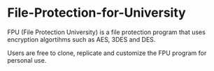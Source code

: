 # File-Protection-for-University
FPU (File Protection University) is a file protection program that uses encryption algortihms such as AES, 3DES and DES.

Users are free to clone, replicate and customize the FPU program for personal use.
